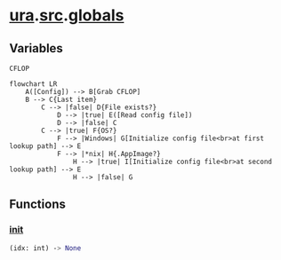 # **[ura](../index.md).[src](../src.md).[globals](globals.md)**

## **Variables**

`CFLOP`

```mermaid
flowchart LR
    A([Config]) --> B[Grab CFLOP]
    B --> C{Last item}
        C --> |false| D{File exists?}
            D --> |true| E([Read config file])
            D --> |false| C
        C --> |true| F{OS?}
            F --> |Windows| G[Initialize config file<br>at first lookup path] --> E
            F --> |*nix| H{.AppImage?}
                H --> |true| I[Initialize config file<br>at second lookup path] --> E
                H --> |false| G
```

## **Functions**

<h3><b><a href="#func-init" id="func-init">init</a></b></h3>

```python
(idx: int) ‑> None
```
